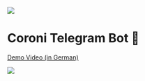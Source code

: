 ![](https://i.imgur.com/n3BZvGo.png)

# Coroni Telegram Bot 🦠

[Demo Video (in German)](https://www.youtube.com/watch?v=yk62UV367sI)

![](https://imgur.com/Nqzy9f4.png)
